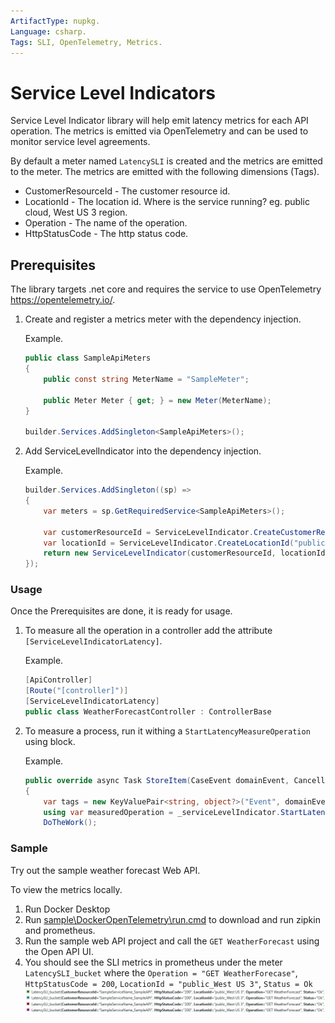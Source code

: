 ```yaml
---
ArtifactType: nupkg.
Language: csharp.
Tags: SLI, OpenTelemetry, Metrics.
---
```


# Service Level Indicators

Service Level Indicator library will help emit latency metrics for each API operation. The metrics is emitted via OpenTelemetry and can be used to monitor service level agreements.

By default a meter named `LatencySLI` is created and the metrics are emitted to the meter. The metrics are emitted with the following dimensions (Tags).

* CustomerResourceId - The customer resource id.
* LocationId - The location id. Where is the service running? eg. public cloud, West US 3 region.
* Operation - The name of the operation.
* HttpStatusCode - The http status code.


## Prerequisites

The library targets .net core and requires the service to use OpenTelemetry https://opentelemetry.io/.

1. Create and register a metrics meter with the dependency injection.

   Example.

    ``` csharp
    public class SampleApiMeters
    {
        public const string MeterName = "SampleMeter";

        public Meter Meter { get; } = new Meter(MeterName);
    }

    builder.Services.AddSingleton<SampleApiMeters>();
    ```

2. Add ServiceLevelIndicator into the dependency injection.

   Example.

    ``` csharp
    builder.Services.AddSingleton((sp) =>
    {
        var meters = sp.GetRequiredService<SampleApiMeters>();

        var customerResourceId = ServiceLevelIndicator.CreateCustomerResourceId("MyProduct", "SampleAPI");
        var locationId = ServiceLevelIndicator.CreateLocationId("public", "West US 3");
        return new ServiceLevelIndicator(customerResourceId, locationId, meters.Meter);
    });

    ```

### Usage

Once the Prerequisites are done, it is ready for usage.

1. To measure all the operation in a controller add the attribute `[ServiceLevelIndicatorLatency]`.

   Example.

    ``` csharp
    [ApiController]
    [Route("[controller]")]
    [ServiceLevelIndicatorLatency]
    public class WeatherForecastController : ControllerBase
    ```

2. To measure a process, run it withing a `StartLatencyMeasureOperation` using block.

   Example.

    ``` csharp
   public override async Task StoreItem(CaseEvent domainEvent, CancellationToken cancellationToken)
    {
        var tags = new KeyValuePair<string, object?>("Event", domainEvent.GetType().Name);
        using var measuredOperation = _serviceLevelIndicator.StartLatencyMeasureOperation("StoreItem", tags);
        DoTheWork();
    ```

### Sample

Try out the sample weather forecast Web API.

To view the metrics locally.

1. Run Docker Desktop
2. Run [sample\DockerOpenTelemetry\run.cmd](sample\DockerOpenTelemetry\run.cmd) to download and run zipkin and prometheus.
3. Run the sample web API project and call the `GET WeatherForecast` using the Open API UI.
4. You should see the SLI metrics in prometheus under the meter `LatencySLI_bucket` where the `Operation = "GET WeatherForecase"`, `HttpStatusCode = 200`, `LocationId = "public_West US 3"`, `Status = Ok`
![SLI](assets/prometheus.jpg)